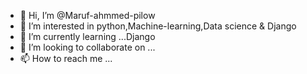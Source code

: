 - 👋 Hi, I’m @Maruf-ahmmed-pilow
- 👀 I’m interested in python,Machine-learning,Data science & Django
- 🌱 I’m currently learning ...Django
- 💞️ I’m looking to collaborate on ...
- 📫 How to reach me ...

<!---
Maruf-ahmmed-pilow/Maruf-ahmmed-pilow is a ✨ special ✨ repository because its `README.md` (this file) appears on your GitHub profile.
You can click the Preview link to take a look at your changes.
--->
